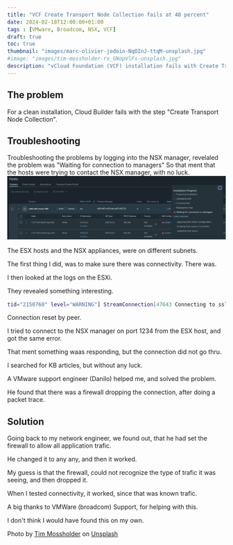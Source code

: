 ```yaml
---
title: "VCF Create Transport Node Collection fails at 48 percent"
date: 2024-02-18T12:00:00+01:00
tags : [VMware, Broadcom, NSX, VCF]
draft: true
toc: true
thumbnail: "images/marc-olivier-jodoin-NqOInJ-ttqM-unsplash.jpg"
#image: "images/tim-mossholder-rx_GNopVlFs-unsplash.jpg"
description: "vCloud Foundation (VCF) installation fails with Create Transport Node Collection at 48 percent"
---
```

## The problem

For a clean installation, Cloud Builder fails with the step "Create Transport Node Collection".

## Troubleshooting

Troubleshooting the problems by logging into the NSX manager, revelaled the problem was "Waiting for connection to managers"
So that ment that the hosts were trying to contact the NSX manager, with no luck.
![nsx](images/1.png)

The ESX hosts and the NSX appliances, were on different subnets. 

The first thing I did, was to make sure there was connectivity. There was.

I then looked at the logs on the ESXi.

They revealed something interesting.
```bash
tid="2150760" level="WARNING"] StreamConnection[47643 Connecting to ssl://10.10.1.5:1234 sid:47643] Couldn't connect to 'ssl://10.10.1.5:1234' (error: 104-Connection reset by peer)
```

Connection reset by peer. 

I tried to connect to the NSX manager on port 1234 from the ESX host, and got the same error.

That ment something waas responding, but the connection did not go thru.

I searched for KB articles, but without any luck.

A VMware support engineer (Danilo) helped me, and solved the problem.

He found that there was a firewall dropping the connection, after doing a packet trace.

## Solution

Going back to my network engineer, we found out, that he had set the firewall to allow all application trafic. 

He changed it to any any, and then it worked.

My guess is that the firewall, could not recognize the type of trafic it was seeing, and then dropped it. 

When I tested connectivity, it worked, since that was known trafic.

A big thanks to VMWare (broadcom) Support, for helping with this. 

I don't think I would have found this on my own.

Photo by <a href="https://unsplash.com/@timmossholder?utm_content=creditCopyText&utm_medium=referral&utm_source=unsplash">Tim Mossholder</a> on <a href="https://unsplash.com/photos/yellow-and-black-round-cookies-rx_GNopVlFs?utm_content=creditCopyText&utm_medium=referral&utm_source=unsplash">Unsplash</a>
  